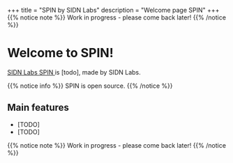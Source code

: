 +++
title = "SPIN by SIDN Labs"
description = "Welcome page SPIN"
+++
{{% notice note %}}
Work in progress - please come back later!
{{% /notice %}}

# Welcome to SPIN!
[SIDN Labs SPIN <i class='fa fa-github'></i>](https://github.com/sidn/spin) is [todo],
made by SIDN Labs.

{{% notice info %}}
SPIN is open source.
{{% /notice %}}

## Main features

* [TODO]
* [TODO]

{{% notice note %}}
Work in progress - please come back later!
{{% /notice %}}
